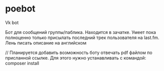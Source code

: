 # poebot
Vk bot

Бот для сообщений группы/паблика. Находится в зачатке.
Умеет пока полноценно только присылать последний трек пользователя на last.fm.
Лень писать описание на английском

//
Планируется добавить возможность боту отвечать pdf файлом по присланной ссылке. Для этого нужно устанавливать с командой:
composer install
